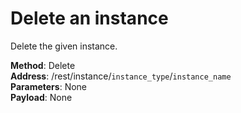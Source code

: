 # Delete an instance
Delete the given instance.

 **Method**: Delete <br />
 **Address**: /rest/instance/`instance_type`/`instance_name`  <br />
 **Parameters**: None <br />
 **Payload**: None <br />